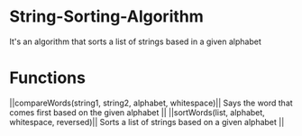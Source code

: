 # String-Sorting-Algorithm
It's an algorithm that sorts a list of strings based in a given alphabet
# Functions
||compareWords(string1, string2, alphabet, whitespace)|| Says the word that comes first based on the given alphabet ||
||sortWords(list, alphabet, whitespace, reversed)|| Sorts a list of strings based on a given alphabet ||
